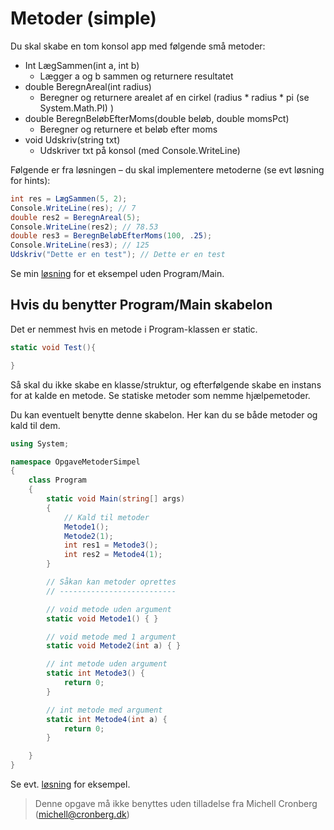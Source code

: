﻿# Metoder (simple)


Du skal skabe en tom konsol app med følgende små metoder:

* Int LægSammen(int a, int b)
  * Lægger a og b sammen og returnere resultatet
* double BeregnAreal(int radius)
  * Beregner og returnere arealet af en cirkel (radius * radius * pi (se System.Math.PI) )
* double BeregnBeløbEfterMoms(double beløb, double momsPct)
  * Beregner og returnere et beløb efter moms
* void Udskriv(string txt)
  * Udskriver txt på konsol (med Console.WriteLine)

Følgende er fra løsningen – du skal implementere metoderne (se evt løsning for hints):

```csharp
int res = LægSammen(5, 2);
Console.WriteLine(res); // 7
double res2 = BeregnAreal(5);
Console.WriteLine(res2); // 78.53
double res3 = BeregnBeløbEfterMoms(100, .25);
Console.WriteLine(res3); // 125
Udskriv("Dette er en test"); // Dette er en test
```

Se min [løsning](https://github.com/devcronberg/undervisning-cs-opgaver/blob/master/metoder-simple/Program2.cs) for et eksempel uden Program/Main.

## Hvis du benytter Program/Main skabelon

Det er nemmest hvis en metode i Program-klassen er static. 

```csharp
static void Test(){

}
```

Så skal du ikke skabe en klasse/struktur, og efterfølgende skabe en instans for at kalde en metode. Se statiske metoder som nemme hjælpemetoder.

Du kan eventuelt benytte denne skabelon. Her kan du se både metoder og kald til dem. 

```csharp
using System;

namespace OpgaveMetoderSimpel
{
    class Program
    {
        static void Main(string[] args)
        {
            // Kald til metoder
            Metode1();
            Metode2(1);
            int res1 = Metode3();
            int res2 = Metode4(1);
        }

        // Såkan kan metoder oprettes
        // --------------------------

        // void metode uden argument
        static void Metode1() { }

        // void metode med 1 argument
        static void Metode2(int a) { }

        // int metode uden argument
        static int Metode3() {
            return 0;
        }

        // int metode med argument
        static int Metode4(int a) {
            return 0;
        }

    }
}

```


Se evt. [løsning](https://github.com/devcronberg/undervisning-cs-opgaver/blob/master/metoder-simple/Program.cs) for eksempel. 


<!-- footerstart -->
> Denne opgave må ikke benyttes uden tilladelse fra Michell Cronberg (michell@cronberg.dk)
<!-- footerslut -->
